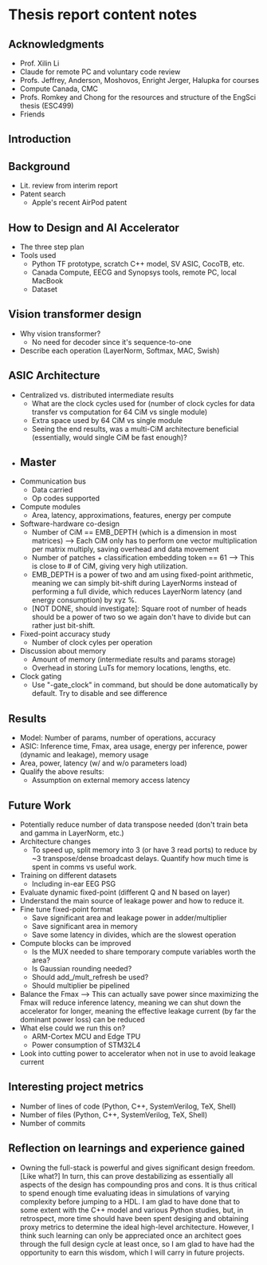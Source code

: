 # Thesis report content notes

## Acknowledgments
- Prof. Xilin Li
- Claude for remote PC and voluntary code review
- Profs. Jeffrey, Anderson, Moshovos, Enright Jerger, Halupka for courses
- Compute Canada, CMC
- Profs. Romkey and Chong for the resources and structure of the EngSci thesis (ESC499)
- Friends

## Introduction

## Background
- Lit. review from interim report
- Patent search
    - Apple's recent AirPod patent

## How to Design and AI Accelerator
- The three step plan
- Tools used
    - Python TF prototype, scratch C++ model, SV ASIC, CocoTB, etc.
    - Canada Compute, EECG and Synopsys tools, remote PC, local MacBook
    - Dataset

## Vision transformer design
- Why vision transformer?
    - No need for decoder since it's sequence-to-one
- Describe each operation (LayerNorm, Softmax, MAC, Swish)

## ASIC Architecture
- Centralized vs. distributed intermediate results
    - What are the clock cycles used for (number of clock cycles for data transfer vs computation for 64 CiM vs single module)
    - Extra space used by 64 CiM vs single module
    - Seeing the end results, was a multi-CiM architecture beneficial (essentially, would single CiM be fast enough)?
- Master
    - 
- Communication bus
    - Data carried
    - Op codes supported
- Compute modules
    - Area, latency, approximations, features, energy per compute
- Software-hardware co-design
    - Number of CiM == EMB_DEPTH (which is a dimension in most matrices) --> Each CiM only has to perform one vector multiplication per matrix multiply, saving overhead and data movement
    - Number of patches + classification embedding token == 61 --> This is close to # of CiM, giving very high utilization.
    - EMB_DEPTH is a power of two and am using fixed-point arithmetic, meaning we can simply bit-shift during LayerNorms instead of performing a full divide, which reduces LayerNorm latency (and energy consumption) by xyz %.
    - [NOT DONE, should investigate]: Square root of number of heads should be a power of two so we again don't have to divide but can rather just bit-shift.
- Fixed-point accuracy study
    - Number of clock cyles per operation
- Discussion about memory
    - Amount of memory (intermediate results and params storage)
    - Overhead in storing LuTs for memory locations, lengths, etc.
- Clock gating
    - Use "-gate_clock" in command, but should be done automatically by default. Try to disable and see difference

## Results
- Model: Number of params, number of operations, accuracy
- ASIC: Inference time, Fmax, area usage, energy per inference, power (dynamic and leakage), memory usage
- Area, power, latency (w/ and w/o parameters load)
- Qualify the above results:
    - Assumption on external memory access latency

## Future Work
- Potentially reduce number of data transpose needed (don't train beta and gamma in LayerNorm, etc.)
- Architecture changes
    - To speed up, split memory into 3 (or have 3 read ports) to reduce by ~3 transpose/dense broadcast delays. Quantify how much time is spent in comms vs useful work.
- Training on different datasets
    - Including in-ear EEG PSG
- Evaluate dynamic fixed-point (different Q and N based on layer)
- Understand the main source of leakage power and how to reduce it.
- Fine tune fixed-point format
    - Save significant area and leakage power in adder/multiplier
    - Save significant area in memory
    - Save some latency in divides, which are the slowest operation
- Compute blocks can be improved
    - Is the MUX needed to share temporary compute variables worth the area?
    - Is Gaussian rounding needed?
    - Should add_/mult_refresh be used?
    - Should multiplier be pipelined
- Balance the Fmax --> This can actually save power since maximizing the Fmax will reduce inference latency, meaning we can shut down the accelerator for longer, meaning the effective leakage current (by far the dominant power loss) can be reduced
- What else could we run this on?
    - ARM-Cortex MCU and Edge TPU
    - Power consumption of STM32L4
- Look into cutting power to accelerator when not in use to avoid leakage current

## Interesting project metrics
- Number of lines of code (Python, C++, SystemVerilog, TeX, Shell)
- Number of files (Python, C++, SystemVerilog, TeX, Shell)
- Number of commits

## Reflection on learnings and experience gained
- Owning the full-stack is powerful and gives significant design freedom. [Like what?] In turn, this can prove destabilizing as essentially all aspects of the design has compounding pros and cons. It is thus critical to spend enough time evaluating ideas in simulations of varying complexity before jumping to a HDL. I am glad to have done that to some extent with the C++ model and various Python studies, but, in retrospect, more time should have been spent desiging and obtaining proxy metrics to determine the ideal high-level architecture. However, I think such learning can only be appreciated once an architect goes through the full design cycle at least once, so I am glad to have had the opportunity to earn this wisdom, which I will carry in future projects.